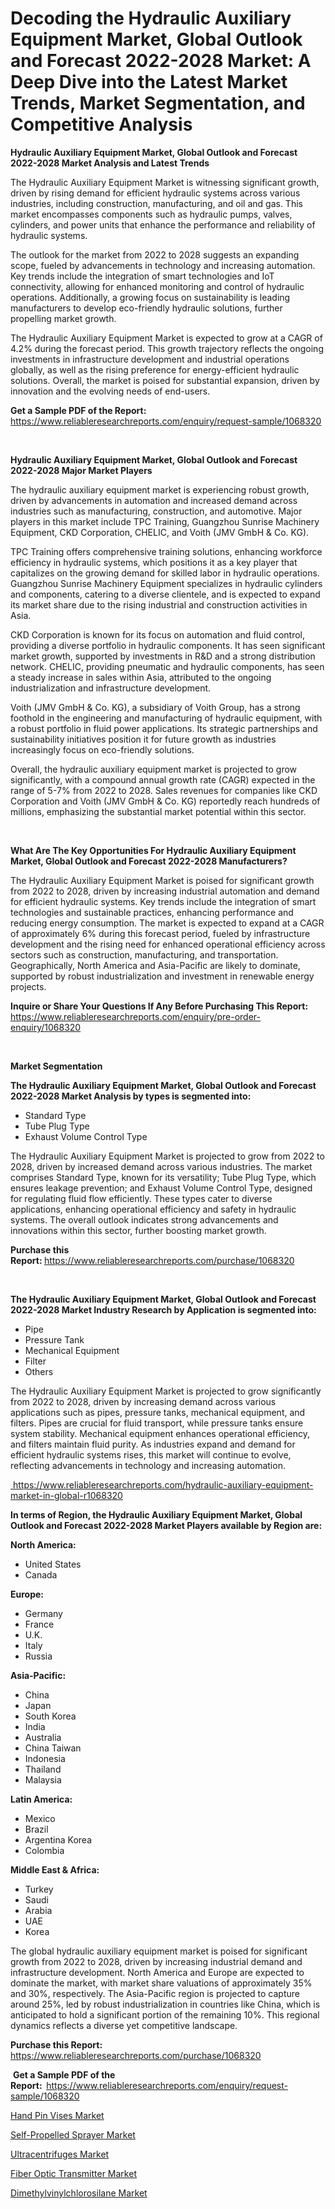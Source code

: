 <p><h1>Decoding the Hydraulic Auxiliary Equipment Market, Global Outlook and Forecast 2022-2028 Market: A Deep Dive into the Latest Market Trends, Market Segmentation, and Competitive Analysis</h1></p><p><strong>Hydraulic Auxiliary Equipment Market, Global Outlook and Forecast 2022-2028 Market Analysis and Latest Trends</strong></p>
<p><p>The Hydraulic Auxiliary Equipment Market is witnessing significant growth, driven by rising demand for efficient hydraulic systems across various industries, including construction, manufacturing, and oil and gas. This market encompasses components such as hydraulic pumps, valves, cylinders, and power units that enhance the performance and reliability of hydraulic systems. </p><p>The outlook for the market from 2022 to 2028 suggests an expanding scope, fueled by advancements in technology and increasing automation. Key trends include the integration of smart technologies and IoT connectivity, allowing for enhanced monitoring and control of hydraulic operations. Additionally, a growing focus on sustainability is leading manufacturers to develop eco-friendly hydraulic solutions, further propelling market growth.</p><p>The Hydraulic Auxiliary Equipment Market is expected to grow at a CAGR of 4.2% during the forecast period. This growth trajectory reflects the ongoing investments in infrastructure development and industrial operations globally, as well as the rising preference for energy-efficient hydraulic solutions. Overall, the market is poised for substantial expansion, driven by innovation and the evolving needs of end-users.</p></p>
<p><strong>Get a Sample PDF of the Report:&nbsp;</strong> <a href="https://www.reliableresearchreports.com/enquiry/request-sample/1068320?utm_campaign=2771&utm_medium=2&utm_source=Github&utm_content=ia&utm_term=21032025&utm_id=hydraulic-auxiliary-equipment-market-global-outlook-and-forecast-2022-2028">https://www.reliableresearchreports.com/enquiry/request-sample/1068320</a></p>
<p>&nbsp;</p>
<p><strong>Hydraulic Auxiliary Equipment Market, Global Outlook and Forecast 2022-2028 Major Market Players</strong></p>
<p><p>The hydraulic auxiliary equipment market is experiencing robust growth, driven by advancements in automation and increased demand across industries such as manufacturing, construction, and automotive. Major players in this market include TPC Training, Guangzhou Sunrise Machinery Equipment, CKD Corporation, CHELIC, and Voith (JMV GmbH & Co. KG).</p><p>TPC Training offers comprehensive training solutions, enhancing workforce efficiency in hydraulic systems, which positions it as a key player that capitalizes on the growing demand for skilled labor in hydraulic operations. Guangzhou Sunrise Machinery Equipment specializes in hydraulic cylinders and components, catering to a diverse clientele, and is expected to expand its market share due to the rising industrial and construction activities in Asia.</p><p>CKD Corporation is known for its focus on automation and fluid control, providing a diverse portfolio in hydraulic components. It has seen significant market growth, supported by investments in R&D and a strong distribution network. CHELIC, providing pneumatic and hydraulic components, has seen a steady increase in sales within Asia, attributed to the ongoing industrialization and infrastructure development.</p><p>Voith (JMV GmbH & Co. KG), a subsidiary of Voith Group, has a strong foothold in the engineering and manufacturing of hydraulic equipment, with a robust portfolio in fluid power applications. Its strategic partnerships and sustainability initiatives position it for future growth as industries increasingly focus on eco-friendly solutions.</p><p>Overall, the hydraulic auxiliary equipment market is projected to grow significantly, with a compound annual growth rate (CAGR) expected in the range of 5-7% from 2022 to 2028. Sales revenues for companies like CKD Corporation and Voith (JMV GmbH & Co. KG) reportedly reach hundreds of millions, emphasizing the substantial market potential within this sector.</p></p>
<p>&nbsp;</p>
<p><strong>What Are The Key Opportunities For Hydraulic Auxiliary Equipment Market, Global Outlook and Forecast 2022-2028 Manufacturers?</strong></p>
<p><p>The Hydraulic Auxiliary Equipment Market is poised for significant growth from 2022 to 2028, driven by increasing industrial automation and demand for efficient hydraulic systems. Key trends include the integration of smart technologies and sustainable practices, enhancing performance and reducing energy consumption. The market is expected to expand at a CAGR of approximately 6% during this forecast period, fueled by infrastructure development and the rising need for enhanced operational efficiency across sectors such as construction, manufacturing, and transportation. Geographically, North America and Asia-Pacific are likely to dominate, supported by robust industrialization and investment in renewable energy projects.</p></p>
<p><strong>Inquire or Share Your Questions If Any Before Purchasing This Report:</strong> <a href="https://www.reliableresearchreports.com/enquiry/pre-order-enquiry/1068320?utm_campaign=2771&utm_medium=2&utm_source=Github&utm_content=ia&utm_term=21032025&utm_id=hydraulic-auxiliary-equipment-market-global-outlook-and-forecast-2022-2028">https://www.reliableresearchreports.com/enquiry/pre-order-enquiry/1068320</a></p>
<p>&nbsp;</p>
<p><strong>Market Segmentation</strong></p>
<p><strong>The Hydraulic Auxiliary Equipment Market, Global Outlook and Forecast 2022-2028 Market Analysis by types is segmented into:</strong></p>
<p><ul><li>Standard Type</li><li>Tube Plug Type</li><li>Exhaust Volume Control Type</li></ul></p>
<p><p>The Hydraulic Auxiliary Equipment Market is projected to grow from 2022 to 2028, driven by increased demand across various industries. The market comprises Standard Type, known for its versatility; Tube Plug Type, which ensures leakage prevention; and Exhaust Volume Control Type, designed for regulating fluid flow efficiently. These types cater to diverse applications, enhancing operational efficiency and safety in hydraulic systems. The overall outlook indicates strong advancements and innovations within this sector, further boosting market growth.</p></p>
<p><strong>Purchase this Report:&nbsp;</strong><a href="https://www.reliableresearchreports.com/purchase/1068320?utm_campaign=2771&utm_medium=2&utm_source=Github&utm_content=ia&utm_term=21032025&utm_id=hydraulic-auxiliary-equipment-market-global-outlook-and-forecast-2022-2028">https://www.reliableresearchreports.com/purchase/1068320</a></p>
<p>&nbsp;</p>
<p><strong>The Hydraulic Auxiliary Equipment Market, Global Outlook and Forecast 2022-2028 Market Industry Research by Application is segmented into:</strong></p>
<p><ul><li>Pipe</li><li>Pressure Tank</li><li>Mechanical Equipment</li><li>Filter</li><li>Others</li></ul></p>
<p><p>The Hydraulic Auxiliary Equipment Market is projected to grow significantly from 2022 to 2028, driven by increasing demand across various applications such as pipes, pressure tanks, mechanical equipment, and filters. Pipes are crucial for fluid transport, while pressure tanks ensure system stability. Mechanical equipment enhances operational efficiency, and filters maintain fluid purity. As industries expand and demand for efficient hydraulic systems rises, this market will continue to evolve, reflecting advancements in technology and increasing automation.</p></p>
<p><a href="https://www.reliableresearchreports.com/hydraulic-auxiliary-equipment-market-in-global-r1068320?utm_campaign=2771&utm_medium=2&utm_source=Github&utm_content=ia&utm_term=21032025&utm_id=hydraulic-auxiliary-equipment-market-global-outlook-and-forecast-2022-2028">&nbsp;https://www.reliableresearchreports.com/hydraulic-auxiliary-equipment-market-in-global-r1068320</a></p>
<p><strong>In terms of Region, the Hydraulic Auxiliary Equipment Market, Global Outlook and Forecast 2022-2028 Market Players available by Region are:</strong></p>
<p>
    <p> <strong> North America: </strong>
        <ul>
            <li>United States</li>
            <li>Canada</li>
        </ul>
        </p> 
    <p> <strong> Europe: </strong>
        <ul>
            <li>Germany</li>
            <li>France</li>
            <li>U.K.</li>
            <li>Italy</li>
            <li>Russia</li>
        </ul>
        </p> 
    <p> <strong> Asia-Pacific: </strong>
        <ul>
            <li>China</li>
            <li>Japan</li>
            <li>South Korea</li>
            <li>India</li>
            <li>Australia</li>
            <li>China Taiwan</li>
            <li>Indonesia</li>
            <li>Thailand</li>
            <li>Malaysia</li>
        </ul>
        </p> 
    <p> <strong> Latin America: </strong>
        <ul>
            <li>Mexico</li>
            <li>Brazil</li>
            <li>Argentina Korea</li>
            <li>Colombia</li>
        </ul>
        </p> 
    <p> <strong> Middle East & Africa: </strong>
        <ul>
            <li>Turkey</li>
            <li>Saudi</li>
            <li>Arabia</li>
            <li>UAE</li>
            <li>Korea</li>
        </ul>
    </p>
    </p>
<p><p>The global hydraulic auxiliary equipment market is poised for significant growth from 2022 to 2028, driven by increasing industrial demand and infrastructure development. North America and Europe are expected to dominate the market, with market share valuations of approximately 35% and 30%, respectively. The Asia-Pacific region is projected to capture around 25%, led by robust industrialization in countries like China, which is anticipated to hold a significant portion of the remaining 10%. This regional dynamics reflects a diverse yet competitive landscape.</p></p>
<p><strong>Purchase this Report: </strong><a href="https://www.reliableresearchreports.com/purchase/1068320?utm_campaign=2771&utm_medium=2&utm_source=Github&utm_content=ia&utm_term=21032025&utm_id=hydraulic-auxiliary-equipment-market-global-outlook-and-forecast-2022-2028">https://www.reliableresearchreports.com/purchase/1068320</a></p>
<p>&nbsp;<strong>Get a Sample PDF of the Report:&nbsp;&nbsp;</strong><a href="https://www.reliableresearchreports.com/enquiry/request-sample/1068320?utm_campaign=2771&utm_medium=2&utm_source=Github&utm_content=ia&utm_term=21032025&utm_id=hydraulic-auxiliary-equipment-market-global-outlook-and-forecast-2022-2028">https://www.reliableresearchreports.com/enquiry/request-sample/1068320</a></p>
<p><strong></strong></p>
<p><p><a href="https://www.linkedin.com/pulse/determining-hand-pin-visesmarket-size-trends-projected-cagr-y3baf?utm_campaign=2771&utm_medium=2&utm_source=Github&utm_content=ia&utm_term=21032025&utm_id=hydraulic-auxiliary-equipment-market-global-outlook-and-forecast-2022-2028">Hand Pin Vises Market</a></p><p><a href="https://github.com/ildyduedu/Market-Research-Report-List-1/blob/main/self-propelled-sprayer-market.md?utm_campaign=2771&utm_medium=2&utm_source=Github&utm_content=ia&utm_term=21032025&utm_id=hydraulic-auxiliary-equipment-market-global-outlook-and-forecast-2022-2028">Self-Propelled Sprayer Market</a></p><p><a href="https://www.linkedin.com/pulse/ultracentrifuges-market-analysis-from-2025-2032-size-growing-awnjf?utm_campaign=2771&utm_medium=2&utm_source=Github&utm_content=ia&utm_term=21032025&utm_id=hydraulic-auxiliary-equipment-market-global-outlook-and-forecast-2022-2028">Ultracentrifuges Market</a></p><p><a href="https://www.linkedin.com/pulse/global-fiber-optic-transmitter-markets-impressive-current-size-ranrf?utm_campaign=2771&utm_medium=2&utm_source=Github&utm_content=ia&utm_term=21032025&utm_id=hydraulic-auxiliary-equipment-market-global-outlook-and-forecast-2022-2028">Fiber Optic Transmitter Market</a></p><p><a href="https://github.com/oduorsarath9/Market-Research-Report-List-1/blob/main/dimethylvinylchlorosilane-market.md?utm_campaign=2771&utm_medium=2&utm_source=Github&utm_content=ia&utm_term=21032025&utm_id=hydraulic-auxiliary-equipment-market-global-outlook-and-forecast-2022-2028">Dimethylvinylchlorosilane Market</a></p></p>